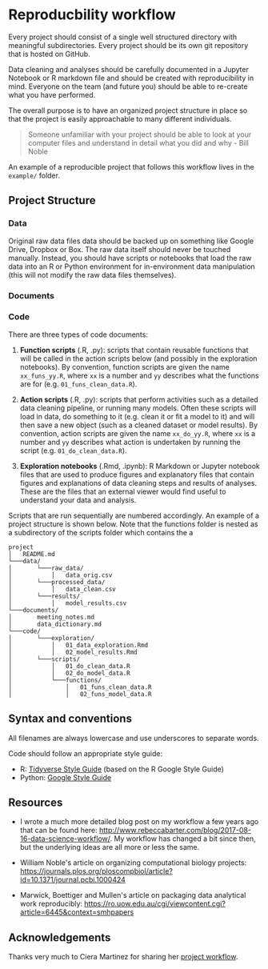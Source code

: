 # Reproducbility workflow

Every project should consist of a single well structured directory with meaningful subdirectories. Every project should be its own git repository that is hosted on GitHub.

Data cleaning and analyses should be carefully documented in a Jupyter Notebook or R markdown file and should be created with reproducibility in mind. Everyone on the team (and future you) should be able to re-create what you have performed.

The overall purpose is to have an organized project structure in place so that the project is easily approachable to many different individuals.

> Someone unfamiliar with your project should be able to look at your computer files and understand in detail what you did and why - Bill Noble

An example of a reproducible project that follows this workflow lives in the `example/` folder.

## Project Structure


### Data

Original raw data files data should be backed up on something like Google Drive, Dropbox or Box. The raw data itself should never be touched manually. Instead, you should have scripts or notebooks that load the raw data into an R or Python environment for in-environment data manipulation (this will not modify the raw data files themselves).

### Documents


### Code

There are three types of code documents:

1. **Function scripts** (.R, .py): scripts that contain reusable functions that will be called in the action scripts below (and possibly in the exploration notebooks). By convention, function scripts are given the name `xx_funs_yy.R`, where `xx` is a number and `yy` describes what the functions are for (e.g. `01_funs_clean_data.R`).

1. **Action scripts** (.R, .py): scripts that perform activities such as a detailed data cleaning pipeline, or running many models. Often these scripts will load in data, do something to it (e.g. clean it or fit a model to it) and will then save a new object (such as a cleaned dataset or model results). By convention, action scripts are given the name `xx_do_yy.R`, where `xx` is a number and `yy` describes what action is undertaken by running the script (e.g. `01_do_clean_data.R`).

1. **Exploration notebooks** (.Rmd, .ipynb): R Markdown or Jupyter notebook files that are used to produce figures and explanatory files that contain figures and explanations of data cleaning steps and results of analyses. These are the files that an external viewer would find useful to understand your data and analysis.

Scripts that are run sequentially are numbered accordingly. An example of a project structure is shown below. Note that the functions folder is nested as a subdirectory of the scripts folder which contains the a


```
project
│   README.md
└───data/
│       └───raw_data/
│           │   data_orig.csv
│       └───processed_data/
│           │   data_clean.csv
│       └───results/
│           │   model_results.csv
└───documents/
│       meeting_notes.md
│       data_dictionary.md
└───code/
│       └───exploration/
│           │   01_data_exploration.Rmd
│           │   02_model_results.Rmd
│       └───scripts/
│           │   01_do_clean_data.R
│           │   02_do_model_data.R
│           └───functions/
│               │   01_funs_clean_data.R
│               │   02_funs_model_data.R

```

## Syntax and conventions

All filenames are always lowercase and use underscores to separate words.

Code should follow an appropriate style guide:

- R: [Tidyverse Style Guide](https://style.tidyverse.org/) (based on the R Google Style Guide)
- Python: [Google Style Guide](https://google.github.io/styleguide/pyguide.html)




## Resources

- I wrote a much more detailed blog post on my workflow a few years ago that can be found here: http://www.rebeccabarter.com/blog/2017-08-16-data-science-workflow/. My workflow has changed a bit since then, but the underlying ideas are all more or less the same.

- William Noble's article on organizing computational biology projects: https://journals.plos.org/ploscompbiol/article?id=10.1371/journal.pcbi.1000424

- Marwick, Boettiger and Mullen's article on packaging data analytical work reproducibly: https://ro.uow.edu.au/cgi/viewcontent.cgi?article=6445&context=smhpapers

## Acknowledgements

Thanks very much to Ciera Martinez for sharing her [project workflow](https://github.com/DiscoveryDNA/team_neural_network/blob/master/data_managment.md).
